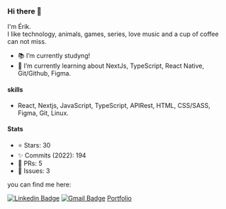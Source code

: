
  ### Hi there 👋

  I'm Érik.  
  I like technology, animals, games, series, love music and a cup of coffee can not miss.

  - 📚 I’m currently studyng!
  - 🌱 I’m currently learning about NextJs, TypeScript, React Native, Git/Github, Figma.

  #### skills
  - React, Nextjs, JavaScript, TypeScript, APIRest, HTML, CSS/SASS, Figma, Git, Linux.

  #### Stats
  - ⭐ Stars: 30    
  - :sparkles: Commits (2022): 194    
  - 🧵 PRs: 5    
  - 🚩 Issues: 3    

  you can find me here:  

  [![Linkedin Badge](https://img.shields.io/badge/-Linkedin-blue?style=flat-square&logo=Linkedin&logoColor=white&link=https://www.linkedin.com/in/erik-albuquerque/)](https://www.linkedin.com/in/erik-albuquerque/)
  [![Gmail Badge](https://img.shields.io/badge/-Gmail-c14438?style=flat-square&logo=Gmail&logoColor=white&link=mailto:erik.albuquerque.oficial@gmail.com)](mailto:erik.albuquerque.oficial@gmail.com)
  [Portfolio](https://portfolio-kataik.vercel.app/)
  